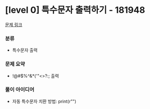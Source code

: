 # [level 0] 특수문자 출력하기 - 181948

[문제 링크](https://www.acmicpc.net/problem/181948)

### 분류
- 특수문자 출력

### 문제 요약
- !@#$%^&*(\'"<>?:; 출력

### 풀이 아이디어
- 자동 특수문자 치환 방법: print(r"")